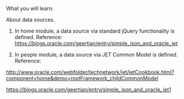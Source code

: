 What you will learn:

About data sources.

1. In home module, a data source via standard jQuery functionality is defined. Reference: 
https://blogs.oracle.com/geertjan/entry/simple_json_and_oracle_jet

2. In people module, a data source via JET Common Model is defined. Reference: 

http://www.oracle.com/webfolder/technetwork/jet/jetCookbook.html?component=home&demo=rootFramework_childCommonModel 

https://blogs.oracle.com/geertjan/entry/simple_json_and_oracle_jet1

